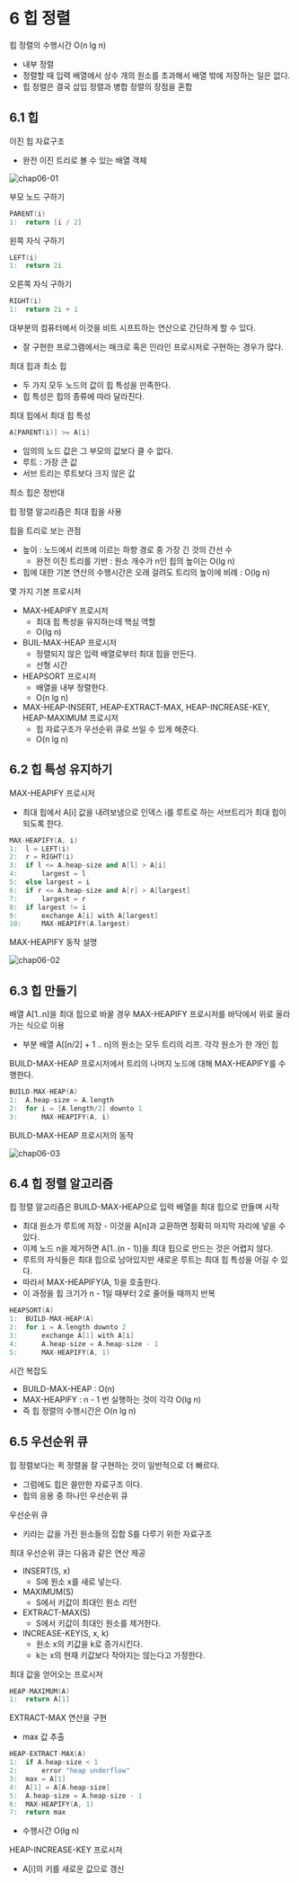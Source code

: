 # 6 힙 정렬
힙 정렬의 수행시간 O(n lg n)
* 내부 정렬
* 정렬할 때 입력 배열에서 상수 개의 원소를 초과해서 배열 밖에 저장하는 일은 없다.
* 힙 정렬은 결국 삽입 정렬과 병합 정렬의 장점을 혼합


## 6.1 힙
이진 힙 자료구조
* 완전 이진 트리로 볼 수 있는 배열 객체

![chap06-01](https://github.com/MyungHyun-Ahn/learnCpp/assets/78206106/ceea89e8-f861-441a-8bde-455f079455e1)


부모 노드 구하기
~~~C++
PARENT(i)
1:  return [i / 2]
~~~

왼쪽 자식 구하기
~~~C++
LEFT(i)
1:  return 2i
~~~

오른쪽 자식 구하기
~~~C++
RIGHT(i)
1:  return 2i + 1
~~~

대부분의 컴퓨터에서 이것을 비트 시프트하는 연산으로 간단하게 할 수 있다.
* 잘 구현한 프로그램에서는 매크로 혹은 인라인 프로시저로 구현하는 경우가 많다.

최대 힙과 최소 힙
* 두 가지 모두 노드의 값이 힙 특성을 만족한다.
* 힙 특성은 힙의 종류에 따라 달라진다.

최대 힙에서 최대 힙 특성
~~~C++
A[PARENT(i)] >= A[i]
~~~
* 임의의 노드 값은 그 부모의 값보다 클 수 없다.
* 루트 : 가장 큰 값
* 서브 트리는 루트보다 크지 않은 값

최소 힙은 정반대

힙 정렬 알고리즘은 최대 힙을 사용

힙을 트리로 보는 관점
* 높이 : 노드에서 리프에 이르는 하향 경로 중 가장 긴 것의 간선 수
  * 완전 이진 트리를 기반 : 원소 개수가 n인 힙의 높이는 O(lg n)
* 힙에 대한 기본 연산의 수행시간은 오래 걸려도 트리의 높이에 비례 : O(lg n)

몇 가지 기본 프로시저
* MAX-HEAPIFY 프로시저
  * 최대 힙 특성을 유지하는데 핵심 역할
  * O(lg n)
* BUIL-MAX-HEAP 프로시저
  * 정렬되지 않은 입력 배열로부터 최대 힙을 만든다.
  * 선형 시간
* HEAPSORT 프로시저
  * 배열을 내부 정렬한다.
  * O(n lg n)
* MAX-HEAP-INSERT, HEAP-EXTRACT-MAX, HEAP-INCREASE-KEY, HEAP-MAXIMUM 프로시저
  * 힙 자료구조가 우선순위 큐로 쓰일 수 있게 해준다.
  * O(n lg n)

## 6.2 힙 특성 유지하기

MAX-HEAPIFY 프로시저
* 최대 힙에서 A[i] 값을 내려보냄으로 인덱스 i를 루트로 하는 서브트리가 최대 힙이 되도록 한다.

~~~C++
MAX-HEAPIFY(A, i)
1:  l = LEFT(i)
2:  r = RIGHT(i)
3:  if l <= A.heap-size and A[l] > A[i]
4:      largest = l
5:  else largest = i
6:  if r <= A.heap-size and A[r] > A[largest]
7:      largest = r
8:  if largest != i
9:      exchange A[i] with A[largest]
10:     MAX-HEAPIFY(A.largest)
~~~

MAX-HEAPIFY 동작 설명

![chap06-02](https://github.com/MyungHyun-Ahn/learnCpp/assets/78206106/c58ae8a2-862a-4197-84b0-ed6d571a4799)


## 6.3 힙 만들기
배열 A[1..n]을 최대 힙으로 바꿀 경우 MAX-HEAPIFY 프로시저를 바닥에서 위로 올라가는 식으로 이용
* 부분 배열 A[[n/2] + 1 .. n]의 원소는 모두 트리의 리프. 각각 원소가 한 개인 힙

BUILD-MAX-HEAP 프로시저에서 트리의 나머지 노드에 대해 MAX-HEAPIFY를 수행한다.
~~~C++
BUILD-MAX-HEAP(A)
1:  A.heap-size = A.length
2:  for i = [A.length/2] downto 1
3:      MAX-HEAPIFY(A, i)
~~~

BUILD-MAX-HEAP 프로시저의 동작

![chap06-03](https://github.com/MyungHyun-Ahn/learnCpp/assets/78206106/002f59ea-8703-4ced-ab5e-41173b869889)


## 6.4 힙 정렬 알고리즘
힙 정렬 알고리즘은 BUILD-MAX-HEAP으로 입력 배열을 최대 힙으로 만들며 시작
* 최대 원소가 루트에 저장 - 이것을 A[n]과 교환하면 정확히 마지막 자리에 넣을 수 있다.
* 이제 노드 n을 제거하면 A[1..(n - 1)]을 최대 힙으로 만드는 것은 어렵지 않다.
* 루트의 자식들은 최대 힙으로 남아있지만 새로운 루트는 최대 힙 특성을 어길 수 있다.
* 따라서 MAX-HEAPIFY(A, 1)을 호출한다.
* 이 과정을 힙 크기가 n - 1일 때부터 2로 줄어들 때까지 반복

~~~C++
HEAPSORT(A)
1:  BUILD-MAX-HEAP(A)
2:  for i = A.length downto 2
3:      exchange A[1] with A[i]
4:      A.heap-size = A.heap-size - 1
5:      MAX-HEAPIFY(A, 1)
~~~

시간 복잡도
* BUILD-MAX-HEAP :  O(n)
* MAX-HEAPIFY : n - 1 번 실행하는 것이 각각 O(lg n)
* 즉 힙 정렬의 수행시간은 O(n lg n)

## 6.5 우선순위 큐
힙 정렬보다는 퀵 정렬을 잘 구현하는 것이 일반적으로 더 빠르다.
* 그럼에도 힙은 쓸만한 자료구조 이다.
* 힙의 응용 중 하나인 우선순위 큐

우선순위 큐
* 키라는 값을 가진 원소들의 집합 S를 다루기 위한 자료구조

최대 우선순위 큐는 다음과 같은 연산 제공
* INSERT(S, x)
  * S에 원소 x를 새로 넣는다.
* MAXIMUM(S)
  * S에서 키값이 최대인 원소 리턴
* EXTRACT-MAX(S)
  * S에서 키값이 최대인 원소를 제거한다.
* INCREASE-KEY(S, x, k)
  * 원소 x의 키값을 k로 증가시킨다.
  * k는 x의 현재 키값보다 작아지는 않는다고 가정한다.

최대 값을 얻어오는 프로시저
~~~C++
HEAP-MAXIMUM(A)
1:  return A[1]
~~~

EXTRACT-MAX 연산을 구현
* max 값 추출
~~~C++
HEAP-EXTRACT-MAX(A)
1:  if A.heap-size < 1
2:      error "heap underflow"
3:  max = A[1]
4:  A[1] = A[A.heap-size]
5:  A.heap-size = A.heap-size - 1
6:  MAX-HEAPIFY(A, 1)
7:  return max
~~~
* 수행시간 O(lg n)

HEAP-INCREASE-KEY 프로시저
* A[i]의 키를 새로운 값으로 갱신

